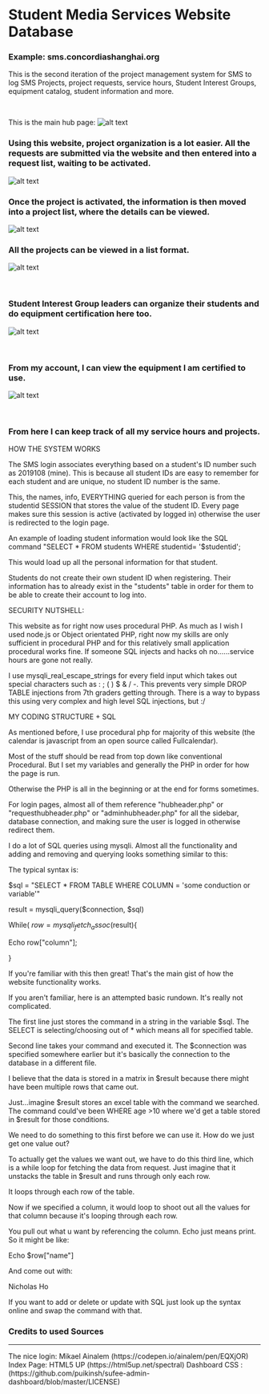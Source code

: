 # Student Media Services Website Database

<h3>Example: sms.concordiashanghai.org</h3>

This is the second iteration of the project management system for SMS to log SMS Projects, project requests, service hours, Student Interest Groups, equipment catalog, student information and more. 

<br>

This is the main hub page: 
![alt text](https://github.com/NickDST/smsdb2/blob/master/readme_images/image_1.png)
<br>

<h3>Using this website, project organization is a lot easier. All the requests are submitted via the website and then entered into a request list, waiting to be activated. </h3>

![alt text](https://github.com/NickDST/smsdb2/blob/master/readme_images/image_request_info.png) 


<h3>Once the project is activated, the information is then moved into a project list, where the details can be viewed. </h3>


![alt text](https://github.com/NickDST/smsdb2/blob/master/readme_images/image_project_info.png) 
<br>

<h3>All the projects can be viewed in a list format. </h3>

![alt text](https://github.com/NickDST/smsdb2/blob/master/readme_images/image_project_details.png) 

<br>
<h3>Student Interest Group leaders can organize their students and do equipment certification here too. </h3>

![alt text](https://github.com/NickDST/smsdb2/blob/master/readme_images/image_sig_details.png) 

<br>

<h3>From my account, I can view the equipment I am certified to use.</h3>

![alt text](https://github.com/NickDST/smsdb2/blob/master/readme_images/image_certified_to_use.png)  

<br>
<h3>From here I can keep track of all my service hours and projects. </h3>


HOW THE SYSTEM WORKS

The SMS login associates everything based on a student's ID number such as 2019108 (mine). This is because all student IDs are easy to remember for each student and are unique, no student ID number is the same.

This, the names, info, EVERYTHING queried for each person is from the studentid SESSION that stores the value of the student ID. Every page makes sure this session is active (activated by logged in) otherwise the user is redirected to the login page.

An example of loading student information would look like the SQL command "SELECT * FROM students WHERE studentid= '$studentid';

This would load up all the personal information for that student.

Students do not create their own student ID when registering. Their information has to already exist in the "students" table in order for them to be able to create their account to log into.

SECURITY NUTSHELL:

This website as for right now uses procedural PHP. As much as I wish I used node.js or Object orientated PHP, right now my skills are only sufficient in procedural PHP and for this relatively small application procedural works fine. If someone SQL injects and hacks oh no......service hours are gone not really.

I use mysqli_real_escape_strings for every field input which takes out special characters such as : ; ( ) $ & / -. This prevents very simple DROP TABLE injections from 7th graders getting through. There is a way to bypass this using very complex and high level SQL injections, but :/

MY CODING STRUCTURE + SQL

As mentioned before, I use procedural php for majority of this website (the calendar is javascript from an open source called Fullcalendar).

Most of the stuff should be read from top down like conventional Procedural. But I set my variables and generally the PHP in order for how the page is run.

Otherwise the PHP is all in the beginning or at the end for forms sometimes.

For login pages, almost all of them reference "hubheader.php" or "requesthubheader.php" or "adminhubheader.php" for all the sidebar, database connection, and making sure the user is logged in otherwise redirect them.

I do a lot of SQL queries using mysqli. Almost all the functionality and adding and removing and querying looks something similar to this:

The typical syntax is:

$sql = "SELECT * FROM TABLE WHERE COLUMN = 'some conduction or variable'"

result = mysqli_query($connection, $sql)

While( $row = mysqli_fetch_assoc($result){

Echo row["column"];

}

If you're familiar with this then great! That's the main gist of how the website functionality works.

If you aren't familiar, here is an attempted basic rundown. It's really not complicated.

The first line just stores the command in a string in the variable $sql. The SELECT is selecting/choosing out of * which means all for specified table.

Second line takes your command and executed it. The $connection was specified somewhere earlier but it's basically the connection to the database in a different file.

I believe that the data is stored in a matrix in $result because there might have been multiple rows that came out.

Just...imagine $result stores an excel table with the command we searched. The command could've been WHERE age >10 where we'd get a table stored in $result for those conditions.

We need to do something to this first before we can use it. How do we just get one value out?

To actually get the values we want out, we have to do this third line, which is a while loop for fetching the data from request.
Just imagine that it unstacks the table in $result and runs through only each row.

It loops through each row of the table.

Now if we specified a column, it would loop to shoot out all the values for that column because it's looping through each row.

You pull out what u want by referencing the column. Echo just means print.
So it might be like:

Echo $row["name"]

And come out with:

Nicholas Ho

If you want to add or delete or update with SQL just look up the syntax online and swap the command with that.




<h3>Credits to used Sources</h3>
<hr>
The nice login: Mikael Ainalem (https://codepen.io/ainalem/pen/EQXjOR)
Index Page: HTML5 UP (https://html5up.net/spectral)
Dashboard CSS : (https://github.com/puikinsh/sufee-admin-dashboard/blob/master/LICENSE)




